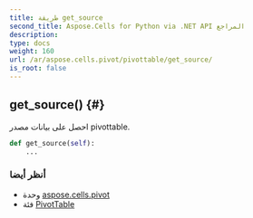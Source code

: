 ```yaml
---
title: طريقة get_source
second_title: Aspose.Cells for Python via .NET API المراجع
description:
type: docs
weight: 160
url: /ar/aspose.cells.pivot/pivottable/get_source/
is_root: false
---
```

##  get_source() {#}
احصل على بيانات مصدر pivottable.



```python
def get_source(self):
    ...
```





###  أنظر أيضا
* وحدة [aspose.cells.pivot](../../)
* فئة [PivotTable](/cells/python-net/ar/aspose.cells.pivot/pivottable)
